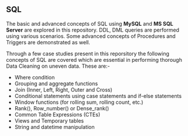 ## SQL

The basic and advanced concepts of SQL using **MySQL** and **MS SQL Server** are explored in this repository. DDL, DML queries are performed using various scenarios.
Some advanced concepts of Procedures and Triggers are demonstrated as well.

Through a few case studies present in this reporsitory the following concepts of SQL are covered which are essential in performing thorough Data Cleaning on uneven data.
These are:-
- Where condition
- Grouping and aggregate functions
- Join (Inner, Left, Right, Outer and Cross)
- Conditional statements using case statements and if-else statements
- Window functions (for rolling sum, rolling count, etc.)
- Rank(), Row_number() or Dense_rank()
- Common Table Expressions (CTEs)
- Views and Temporary tables
- String and datetime manipulation



